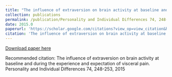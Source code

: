 ```yaml
---
title: "The influence of extraversion on brain activity at baseline and during the experience and expectation of visceral pain"
collection: publications
permalink: /publication/Personality and Individual Differences 74, 248-253, 2015-The influence of extraversion on brain activity at baseline and during the experience and expectation of visceral pain
date: 2015.0
paperurl: 'https://scholar.google.com/citations?view_op=view_citation&hl=en&user=CVvowJAAAAAJ&pagesize=100&citation_for_view=CVvowJAAAAAJ:Tyk-4Ss8FVUC'
citation: 'The influence of extraversion on brain activity at baseline and during the experience and expectation of visceral pain. Personality and Individual Differences 74, 248-253, 2015'
---
```

[Download paper here](https://scholar.google.com/citations?view_op=view_citation&hl=en&user=CVvowJAAAAAJ&pagesize=100&citation_for_view=CVvowJAAAAAJ:Tyk-4Ss8FVUC)

Recommended citation: The influence of extraversion on brain activity at baseline and during the experience and expectation of visceral pain. Personality and Individual Differences 74, 248-253, 2015